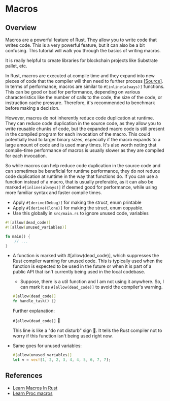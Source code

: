 # Macros

## Overview

Macros are a powerful feature of Rust. They allow you to write code that writes code. This is a very powerful feature, but it can also be a bit confusing. This tutorial will walk you through the basics of writing macros.

It is really helpful to create libraries for blockchain projects like Substrate pallet, etc.

In Rust, macros are executed at compile time and they expand into new pieces of code that the compiler will then need to further process [[Source]](https://stackoverflow.com/questions/73186696/is-there-any-performance-difference-between-macros-and-functions-in-rust). In terms of performance, macros are similar to `#[inline(always)]` functions. This can be good or bad for performance, depending on various characteristics like the number of calls to the code, the size of the code, or instruction cache pressure. Therefore, it's recommended to benchmark before making a decision.

However, macros do not inherently reduce code duplication at runtime. They can reduce code duplication in the source code, as they allow you to write reusable chunks of code, but the expanded macro code is still present in the compiled program for each invocation of the macro. This could potentially lead to larger binary sizes, especially if the macro expands to a large amount of code and is used many times. It's also worth noting that compile-time performance of macros is usually slower as they are compiled for each invocation.

So while macros can help reduce code duplication in the source code and can sometimes be beneficial for runtime performance, they do not reduce code duplication at runtime in the way that functions do. If you can use a function instead of a macro, that is usually preferable, as it can also be marked `#[inline(always)]` if deemed good for performance, while using more familiar syntax and faster compile times.

- Apply `#[derive(Debug)]` for making the struct, enum printable
- Apply `#[derive(Clone)]` for making the struct, enum copyable.
- Use this globally in `src/main.rs` to ignore unused code, variables

```rust
#![allow(dead_code)]
#![allow(unused_variables)]

fn main() {
    // ...
}
```

- A function is marked with #[allow(dead_code)], which suppresses the Rust compiler warning for unused code. This is typically used when the function is expected to be used in the future or when it is part of a public API that isn't currently being used in the local codebase.

  - Suppose, there is a util function and I am not using it anywhere. So, I can mark it as `#[allow(dead_code)]` to avoid the compiler's warning.

  ```rust
  #[allow(dead_code)]
  fn handle_task() {}
  ```

  Further explanation:

  `#[allow(dead_code)]` 🚦

  This line is like a "do not disturb" sign 🚫. It tells the Rust compiler not to worry if this function isn't being used right now.

- Same goes for unused variables:

  ```rust
  #[allow(unused_variables)]
  let v = vec![1, 2, 2, 3, 4, 4, 5, 6, 7, 7];
  ```

## References

- [Learn Macros In Rust](https://github.com/tfpk/macrokata)
- [Learn Proc macros](https://github.com/dtolnay/proc-macro-workshop#rust-latam-procedural-macros-workshop)
